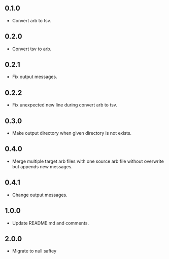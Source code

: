 ## 0.1.0

- Convert arb to tsv.

## 0.2.0

- Convert tsv to arb.

## 0.2.1

- Fix output messages.

## 0.2.2

- Fix unexpected new line during convert arb to tsv.

## 0.3.0

- Make output directory when given directory is not exists.

## 0.4.0

- Merge multiple target arb files with one source arb file without overwrite but appends new messages.

## 0.4.1

- Change output messages.

## 1.0.0

- Update README.md and comments.

## 2.0.0

- Migrate to null saftey